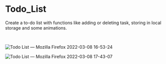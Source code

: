 # Todo_List

Create a to-do list with functions like adding or deleting task, storing in local storage and some animations.

<br>



![Todo List — Mozilla Firefox 2022-03-08 16-53-24](https://user-images.githubusercontent.com/73115224/157202555-916a084c-34ed-4e52-8b44-d43cea1babd8.gif)

![Todo List — Mozilla Firefox 2022-03-08 17-43-07](https://user-images.githubusercontent.com/73115224/157210907-e7cbd86a-eef1-477d-accc-83fc00f1f105.gif)
